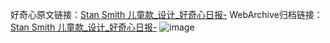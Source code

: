 好奇心原文链接：[Stan Smith 儿童款_设计_好奇心日报-](https://www.qdaily.com/articles/8808.html)
WebArchive归档链接：[Stan Smith 儿童款_设计_好奇心日报-](http://web.archive.org/web/20190623153431/https://www.qdaily.com/articles/8808.html)
![image](http://ww3.sinaimg.cn/large/007d5XDpgy1g3vduvicfaj30u029pgvl)